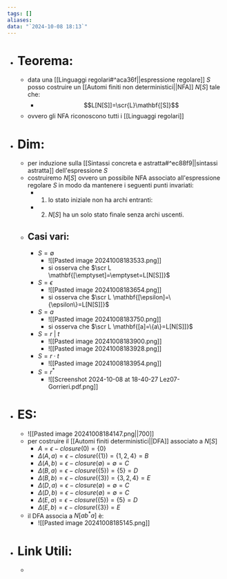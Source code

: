 ```yaml
---
tags: []
aliases: 
data: "`2024-10-08 18:13`"
---
```

- # Teorema:
	- data una [[Linguaggi regolari#^aca36f||espressione regolare]] $S$  posso costruire un [[Automi finiti non deterministici||NFA]] $N[S]$ tale che:
		- $$L[N[S]]=\scr{L}\mathbf{[S]}$$
	- ovvero gli NFA riconoscono tutti i [[Linguaggi regolari]]
- # Dim:
	- per induzione sulla [[Sintassi concreta e astratta#^ec88f9||sintassi astratta]] dell'espressione $S$
	- costruiremo $N[S]$ ovvero un possibile NFA associato all'espressione regolare $S$ in modo da mantenere i seguenti punti invariati:
		- 1) lo stato iniziale non ha archi entranti:
		- 2) $N[S]$ ha un solo stato finale senza archi uscenti.
	- ## Casi vari:
		- $S=\emptyset$     
			- ![[Pasted image 20241008183533.png]]
			- si osserva che $\scr L \mathbf{[\emptyset]=\emptyset=L[N[S]]}$
		- $S=\epsilon$
			- ![[Pasted image 20241008183654.png]]
			- si osserva che $\scr L \mathbf{[\epsilon]=\{\epsilon\}=L[N[S]]}$ 
		- $S=a$
			- ![[Pasted image 20241008183750.png]]
			- si osserva che $\scr L \mathbf{[a]=\{a\}=L[N[S]]}$ 
		- $S=r\ |\ t$
			- ![[Pasted image 20241008183900.png]]
			- ![[Pasted image 20241008183928.png]]
		- $S= r\cdot t$
			- ![[Pasted image 20241008183954.png]]
		- $S=r^{*}$
			- ![[Screenshot 2024-10-08 at 18-40-27 Lez07-Gorrieri.pdf.png]]
- # ES:
	- ![[Pasted image 20241008184147.png||700]]
	- per costruire il [[Automi finiti deterministici||DFA]] associato a $N[S]$
		- $A=\epsilon-closure(0)=\{0\}$
		- $\Delta(A,a)=\epsilon-closure(\{1\})=\{1,2,4\}=B$
		- $\Delta(A,b)=\epsilon-closure(\emptyset)=\emptyset=C$
		- $\Delta(B,a)=\epsilon-closure(\{5\})=\{5\}=D$
		- $\Delta(B,b)=\epsilon-closure(\{3\})=\{3,2,4\}=E$ 
		- $\Delta(D,a)=\epsilon-closure(\emptyset)=\emptyset=C$
		- $\Delta(D,b)=\epsilon-closure(\emptyset)=\emptyset=C$
		- $\Delta(E,a)=\epsilon-closure(\{5\})=\{5\}=D$
		- $\Delta(E,b)=\epsilon-closure(\{3\})=E$ 
	- il DFA associa a $N[ab^{*}a]$ è:
		- ![[Pasted image 20241008185145.png]]
- # Link Utili:
	- 